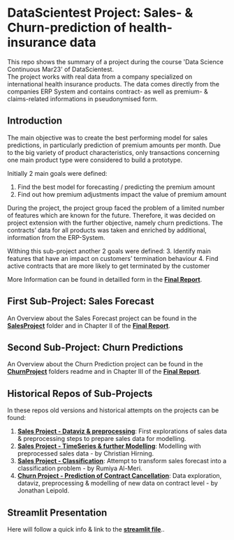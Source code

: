 # DataScientest Project: Sales- & Churn-prediction of health-insurance data
This repo shows the summary of a project during the course 'Data Science Continuous Mar23' of DataScientest. <br>
The project works with real data from a company specialized on international health insurance products. The data comes directly from the companies ERP System and contains contract- as well as premium- & claims-related informations in pseudonymised form.

## Introduction
The main objective was to create the best performing model for sales predictions, in particularly prediction of premium amounts per month. Due to the big variety of product characteristics, only transactions concerning one main product type were considered to build a prototype.

Initially 2 main goals were defined:
1.	Find the best model for forecasting / predicting the premium amount
2.	Find out how premium adjustments impact the value of premium amount 

During the project, the project group faced the problem of a limited number of features which are known for the future. Therefore, it was decided on project extension with the further objective, namely churn predictions. The contracts’ data for all products was taken and enriched by additional, information from the ERP-System. 

Withing this sub-project another 2 goals were defined:
3.	Identify main features that have an impact on customers’ termination behaviour
4.	Find active contracts that are more likely to get terminated by the customer

More Information can be found in detailled form in the __[Final Report](</Sales Forecast and Churn Prediction_Final Report.docx>)__.

## First Sub-Project: Sales Forecast
An Overview about the Sales Forecast project can be found in the __[SalesProject](/SalesProject)__ folder and in Chapter II of the __[Final Report](</Sales Forecast and Churn Prediction_Final Report.docx>)__.

## Second Sub-Project: Churn Predictions
An Overview about the Churn Prediction project can be found in the __[ChurnProject](/ChurnProject)__ folders readme and in Chapter III of the __[Final Report](</Sales Forecast and Churn Prediction_Final Report.docx>)__.

## Historical Repos of Sub-Projects
In these repos old versions and historical attempts on the projects can be found:
1. __[Sales Project - Dataviz & preprocessing](https://github.com/JonathanPablo/SalesProject)__: First explorations of sales data & preprocessing steps to prepare sales data for modelling.
2. __[Sales Project - TimeSeries & further Modelling](https://github.com/tis294/Sales_TimeSeries)__: Modelling with preprocessed sales data - by Christian Hirning.
3. __[Sales Project - Classification](https://github.com/RumiyaAlMeri/Rumi)__: Attempt to transform sales forecast into a classification problem - by Rumiya Al-Meri.
4. __[Churn Project - Prediction of Contract Cancellation](https://github.com/JonathanPablo/ChurnPrediction)__: Data exploration, dataviz, preprocessing & modelling of new data on contract level - by Jonathan Leipold. 

## Streamlit Presentation
Here will follow a quick info & link to the __[streamlit file](https://github.com/JonathanPablo/DataScientest_Sales-Churn_Project/blob/main/Streamlit/readme.md)__..
